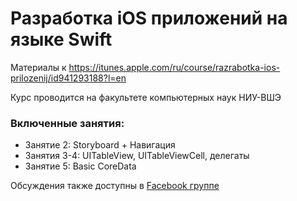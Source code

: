 # Разработка iOS приложений на языке Swift
Материалы к https://itunes.apple.com/ru/course/razrabotka-ios-prilozenij/id941293188?l=en

Курс проводится на факультете компьютерных наук НИУ-ВШЭ

### Включенные занятия:
* Занятие 2: Storyboard + Навигация
* Занятия 3-4: UITableView, UITableViewCell, делегаты
* Занятие 5: Basic CoreData

Обсуждения также доступны в [Facebook группе](https://www.facebook.com/groups/937918669553445/)
